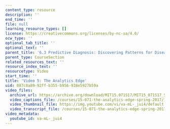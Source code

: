```yaml
---
content_type: resource
description: ''
end_time: ''
file: null
learning_resource_types: []
license: https://creativecommons.org/licenses/by-nc-sa/4.0/
ocw_type: ''
optional_tab_title: ''
optional_text: ''
parent_title: '6.3 Predictive Diagnosis: Discovering Patterns for Disease Detection '
parent_type: CourseSection
related_resources_text: ''
resource_index_text: ''
resourcetype: Video
start_time: ''
title: 'Video 5: The Analytics Edge'
uid: 087c0a89-92ff-b355-b956-938e5927b59a
video_files:
  archive_url: https://archive.org/download/MIT15.071S17/MIT15_071S17_Session_6.3.09_300k.mp4
  video_captions_file: /courses/15-071-the-analytics-edge-spring-2017/13e07725ab7a5ce08abd4781851077df_va-mL-_jui4.vtt
  video_thumbnail_file: https://img.youtube.com/vi/va-mL-_jui4/default.jpg
  video_transcript_file: /courses/15-071-the-analytics-edge-spring-2017/f05c9395bcb2c9da59f4ae77ee85be3c_va-mL-_jui4.pdf
video_metadata:
  youtube_id: va-mL-_jui4
---
```

